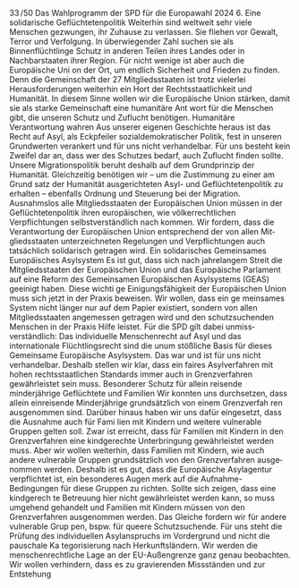 33 /50
Das Wahlprogramm der SPD für die Europawahl 2024
6. Eine solidarische Geflüchtetenpolitik
Weiterhin sind weltweit sehr viele Menschen gezwungen, ihr Zuhause zu verlassen. Sie fliehen vor Gewalt, 
Terror und Verfolgung. In überwiegender Zahl suchen sie als Binnenflüchtlinge Schutz in anderen Teilen 
ihres Landes oder in Nachbarstaaten ihrer Region. Für nicht wenige ist aber auch die Europäische Uni­
on der Ort, um endlich Sicherheit und Frieden zu finden. Denn die Gemeinschaft der 27 Mitgliedsstaaten 
ist trotz vielerlei Herausforderungen weiterhin ein Hort der Rechtsstaatlichkeit und Humanität. In diesem 
Sinne wollen wir die Europäische Union stärken, damit sie als starke Gemeinschaft eine humanitäre Ant­
wort für die Menschen gibt, die unseren Schutz und Zuflucht benötigen.
Humanitäre Verantwortung wahren
Aus unserer eigenen Geschichte heraus ist das Recht auf Asyl, als Eckpfeiler sozialdemokratischer Politik, 
fest in unseren Grundwerten verankert und für uns nicht verhandelbar. Für uns besteht kein Zweifel dar­
an, dass wer des Schutzes bedarf, auch Zuflucht finden sollte. Unsere Migrationspolitik beruht deshalb auf 
dem Grundprinzip der Humanität. Gleichzeitig benötigen wir – um die Zustimmung zu einer am Grund­
satz der Humanität ausgerichteten Asyl- und Geflüchtetenpolitik zu erhalten – ebenfalls Ordnung und 
Steuerung bei der Migration. Ausnahmslos alle Mitgliedsstaaten der Europäischen Union müssen in der 
Geflüchtetenpolitik ihren europäischen, wie völkerrechtlichen Verpflichtungen selbstverständlich nach­
kommen. Wir fordern, dass die Verantwortung der Europäischen Union entsprechend der von allen Mit­
gliedsstaaten unterzeichneten Regelungen und Verpflichtungen auch tatsächlich solidarisch getragen 
wird.
Ein solidarisches Gemeinsames Europäisches Asylsystem
Es ist gut, dass sich nach jahrelangem Streit die Mitgliedsstaaten der Europäischen Union und das Europäische 
Parlament auf eine Reform des Gemeinsamen Europäischen Asylsystems (GEAS) geeinigt haben. Diese wichti­
ge Einigungsfähigkeit der Europäischen Union muss sich jetzt in der Praxis beweisen. Wir wollen, dass ein ge­
meinsames System nicht länger nur auf dem Papier existiert, sondern von allen Mitgliedsstaaten angemessen 
getragen wird und den schutzsuchenden Menschen in der Praxis Hilfe leistet. Für die SPD gilt dabei unmiss­
verständlich: Das individuelle Menschenrecht auf Asyl und das internationale Flüchtlingsrecht sind die unum­
stößliche Basis für dieses Gemeinsame Europäische Asylsystem. Das war und ist für uns nicht verhandelbar. 
Deshalb stellen wir klar, dass ein faires Asylverfahren mit hohen rechtsstaatlichen Standards immer auch in 
Grenzverfahren gewährleistet sein muss.
Besonderer Schutz für allein reisende minderjährige Geflüchtete und Familien
Wir konnten uns durchsetzen, dass allein einreisende Minderjährige grundsätzlich von einem Grenzverfah­
ren ausgenommen sind. Darüber hinaus haben wir uns dafür eingesetzt, dass die Ausnahme auch für Fami­
lien mit Kindern und weitere vulnerable Gruppen gelten soll. Zwar ist erreicht, dass für Familien mit Kindern in 
den Grenzverfahren eine kindgerechte Unterbringung gewährleistet werden muss. Aber wir wollen weiterhin, 
dass Familien mit Kindern, wie auch andere vulnerable Gruppen grundsätzlich von den Grenzverfahren ausge­
nommen werden. Deshalb ist es gut, dass die Europäische Asylagentur verpflichtet ist, ein besonderes Augen­
merk auf die Aufnahme-Bedingungen für diese Gruppen zu richten. Sollte sich zeigen, dass eine kindgerech­
te Betreuung hier nicht gewährleistet werden kann, so muss umgehend gehandelt und Familien mit Kindern 
müssen von den Grenzverfahren ausgenommen werden. Das Gleiche fordern wir für andere vulnerable Grup­
pen, bspw. für queere Schutzsuchende.
Für uns steht die Prüfung des individuellen Asylanspruchs im Vordergrund und nicht die pauschale Ka­
tegorisierung nach Herkunftsländern. Wir werden die menschenrechtliche Lage an der EU-Außengrenze 
ganz genau beobachten. Wir wollen verhindern, dass es zu gravierenden Missständen und zur Entstehung 
